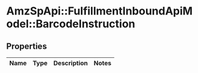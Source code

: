 # AmzSpApi::FulfillmentInboundApiModel::BarcodeInstruction

## Properties
Name | Type | Description | Notes
------------ | ------------- | ------------- | -------------

